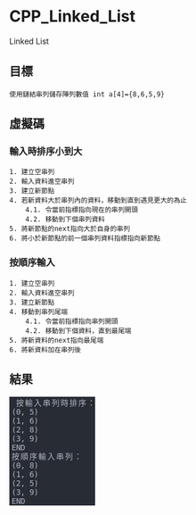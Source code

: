 # CPP_Linked_List
Linked List
## 目標
	使用鏈結串列儲存陣列數值 int a[4]={8,6,5,9}

## 虛擬碼
### 輸入時排序小到大
	1. 建立空串列
	2. 輸入資料進空串列
	3. 建立新節點
	4. 若新資料大於串列內的資料，移動到直到遇見更大的為止
		4.1. 令當前指標指向現在的串列開頭
		4.2. 移動到下個串列資料
	5. 將新節點的next指向大於自身的串列
	6. 將小於新節點的前一個串列資料指標指向新節點

### 按順序輸入
	1. 建立空串列
	2. 輸入資料進空串列
	3. 建立新節點
	4. 移動到串列尾端
		4.1. 令當前指標指向串列開頭
		4.2. 移動到下個資料，直到最尾端
	5. 將新資料的next指向最尾端
	6. 將新資料加在串列後

## 結果
![image](https://github.com/leodflag/CPP_Linked_List/blob/master/result.png)
